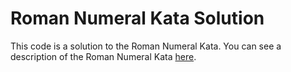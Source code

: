 # Roman Numeral Kata Solution

This code is a solution to the Roman Numeral Kata. You can see a description of the Roman Numeral Kata [here](https://github.com/UtahSC/roman-numeral-kata).
